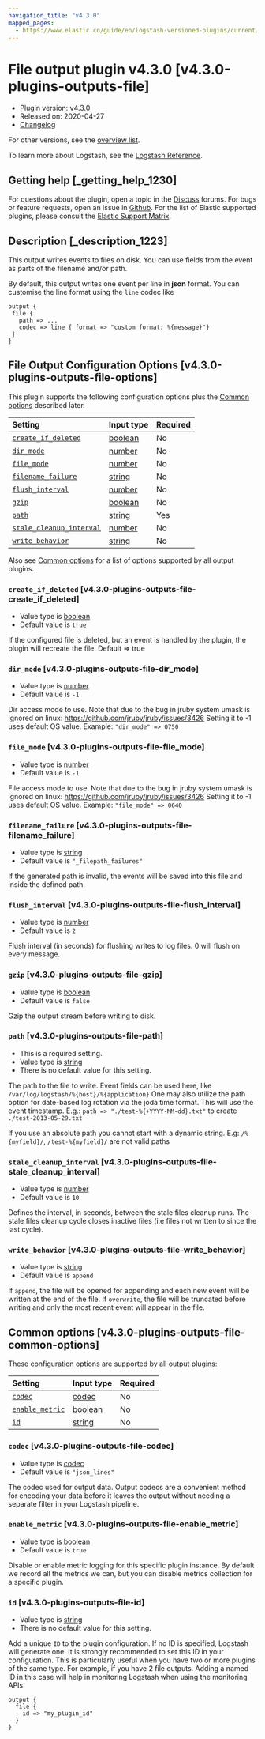 ```yaml
---
navigation_title: "v4.3.0"
mapped_pages:
  - https://www.elastic.co/guide/en/logstash-versioned-plugins/current/v4.3.0-plugins-outputs-file.html
---
```


# File output plugin v4.3.0 [v4.3.0-plugins-outputs-file]

* Plugin version: v4.3.0
* Released on: 2020-04-27
* [Changelog](https://github.com/logstash-plugins/logstash-output-file/blob/v4.3.0/CHANGELOG.md)

For other versions, see the [overview list](output-file-index.md).

To learn more about Logstash, see the [Logstash Reference](https://www.elastic.co/guide/en/logstash/current/index.html).

## Getting help [_getting_help_1230]

For questions about the plugin, open a topic in the [Discuss](http://discuss.elastic.co) forums. For bugs or feature requests, open an issue in [Github](https://github.com/logstash-plugins/logstash-output-file). For the list of Elastic supported plugins, please consult the [Elastic Support Matrix](https://www.elastic.co/support/matrix#matrix_logstash_plugins).

## Description [_description_1223]

This output writes events to files on disk. You can use fields from the event as parts of the filename and/or path.

By default, this output writes one event per line in **json** format. You can customise the line format using the `line` codec like

```
output {
 file {
   path => ...
   codec => line { format => "custom format: %{message}"}
 }
}
```

## File Output Configuration Options [v4.3.0-plugins-outputs-file-options]

This plugin supports the following configuration options plus the [Common options](v4-3-0-plugins-outputs-file.md#v4.3.0-plugins-outputs-file-common-options) described later.

| Setting | Input type | Required |
| :- | :- | :- |
| [`create_if_deleted`](v4-3-0-plugins-outputs-file.md#v4.3.0-plugins-outputs-file-create_if_deleted) | [boolean](/lsr/value-types.md#boolean) | No |
| [`dir_mode`](v4-3-0-plugins-outputs-file.md#v4.3.0-plugins-outputs-file-dir_mode) | [number](/lsr/value-types.md#number) | No |
| [`file_mode`](v4-3-0-plugins-outputs-file.md#v4.3.0-plugins-outputs-file-file_mode) | [number](/lsr/value-types.md#number) | No |
| [`filename_failure`](v4-3-0-plugins-outputs-file.md#v4.3.0-plugins-outputs-file-filename_failure) | [string](/lsr/value-types.md#string) | No |
| [`flush_interval`](v4-3-0-plugins-outputs-file.md#v4.3.0-plugins-outputs-file-flush_interval) | [number](/lsr/value-types.md#number) | No |
| [`gzip`](v4-3-0-plugins-outputs-file.md#v4.3.0-plugins-outputs-file-gzip) | [boolean](/lsr/value-types.md#boolean) | No |
| [`path`](v4-3-0-plugins-outputs-file.md#v4.3.0-plugins-outputs-file-path) | [string](/lsr/value-types.md#string) | Yes |
| [`stale_cleanup_interval`](v4-3-0-plugins-outputs-file.md#v4.3.0-plugins-outputs-file-stale_cleanup_interval) | [number](/lsr/value-types.md#number) | No |
| [`write_behavior`](v4-3-0-plugins-outputs-file.md#v4.3.0-plugins-outputs-file-write_behavior) | [string](/lsr/value-types.md#string) | No |

Also see [Common options](v4-3-0-plugins-outputs-file.md#v4.3.0-plugins-outputs-file-common-options) for a list of options supported by all output plugins.

### `create_if_deleted` [v4.3.0-plugins-outputs-file-create_if_deleted]

* Value type is [boolean](/lsr/value-types.md#boolean)
* Default value is `true`

If the configured file is deleted, but an event is handled by the plugin, the plugin will recreate the file. Default ⇒ true

### `dir_mode` [v4.3.0-plugins-outputs-file-dir_mode]

* Value type is [number](/lsr/value-types.md#number)
* Default value is `-1`

Dir access mode to use. Note that due to the bug in jruby system umask is ignored on linux: <https://github.com/jruby/jruby/issues/3426> Setting it to -1 uses default OS value. Example: `"dir_mode" => 0750`

### `file_mode` [v4.3.0-plugins-outputs-file-file_mode]

* Value type is [number](/lsr/value-types.md#number)
* Default value is `-1`

File access mode to use. Note that due to the bug in jruby system umask is ignored on linux: <https://github.com/jruby/jruby/issues/3426> Setting it to -1 uses default OS value. Example: `"file_mode" => 0640`

### `filename_failure` [v4.3.0-plugins-outputs-file-filename_failure]

* Value type is [string](/lsr/value-types.md#string)
* Default value is `"_filepath_failures"`

If the generated path is invalid, the events will be saved into this file and inside the defined path.

### `flush_interval` [v4.3.0-plugins-outputs-file-flush_interval]

* Value type is [number](/lsr/value-types.md#number)
* Default value is `2`

Flush interval (in seconds) for flushing writes to log files. 0 will flush on every message.

### `gzip` [v4.3.0-plugins-outputs-file-gzip]

* Value type is [boolean](/lsr/value-types.md#boolean)
* Default value is `false`

Gzip the output stream before writing to disk.

### `path` [v4.3.0-plugins-outputs-file-path]

* This is a required setting.
* Value type is [string](/lsr/value-types.md#string)
* There is no default value for this setting.

The path to the file to write. Event fields can be used here, like `/var/log/logstash/%{host}/%{application}` One may also utilize the path option for date-based log rotation via the joda time format. This will use the event timestamp. E.g.: `path => "./test-%{+YYYY-MM-dd}.txt"` to create `./test-2013-05-29.txt`

If you use an absolute path you cannot start with a dynamic string. E.g: `/%{myfield}/`, `/test-%{myfield}/` are not valid paths

### `stale_cleanup_interval` [v4.3.0-plugins-outputs-file-stale_cleanup_interval]

* Value type is [number](/lsr/value-types.md#number)
* Default value is `10`

Defines the interval, in seconds, between the stale files cleanup runs. The stale files cleanup cycle closes inactive files (i.e files not written to since the last cycle).

### `write_behavior` [v4.3.0-plugins-outputs-file-write_behavior]

* Value type is [string](/lsr/value-types.md#string)
* Default value is `append`

If `append`, the file will be opened for appending and each new event will be written at the end of the file. If `overwrite`, the file will be truncated before writing and only the most recent event will appear in the file.

## Common options [v4.3.0-plugins-outputs-file-common-options]

These configuration options are supported by all output plugins:

| Setting | Input type | Required |
| :- | :- | :- |
| [`codec`](v4-3-0-plugins-outputs-file.md#v4.3.0-plugins-outputs-file-codec) | [codec](/lsr/value-types.md#codec) | No |
| [`enable_metric`](v4-3-0-plugins-outputs-file.md#v4.3.0-plugins-outputs-file-enable_metric) | [boolean](/lsr/value-types.md#boolean) | No |
| [`id`](v4-3-0-plugins-outputs-file.md#v4.3.0-plugins-outputs-file-id) | [string](/lsr/value-types.md#string) | No |

### `codec` [v4.3.0-plugins-outputs-file-codec]

* Value type is [codec](/lsr/value-types.md#codec)
* Default value is `"json_lines"`

The codec used for output data. Output codecs are a convenient method for encoding your data before it leaves the output without needing a separate filter in your Logstash pipeline.

### `enable_metric` [v4.3.0-plugins-outputs-file-enable_metric]

* Value type is [boolean](/lsr/value-types.md#boolean)
* Default value is `true`

Disable or enable metric logging for this specific plugin instance. By default we record all the metrics we can, but you can disable metrics collection for a specific plugin.

### `id` [v4.3.0-plugins-outputs-file-id]

* Value type is [string](/lsr/value-types.md#string)
* There is no default value for this setting.

Add a unique `ID` to the plugin configuration. If no ID is specified, Logstash will generate one. It is strongly recommended to set this ID in your configuration. This is particularly useful when you have two or more plugins of the same type. For example, if you have 2 file outputs. Adding a named ID in this case will help in monitoring Logstash when using the monitoring APIs.

```
output {
  file {
    id => "my_plugin_id"
  }
}
```
